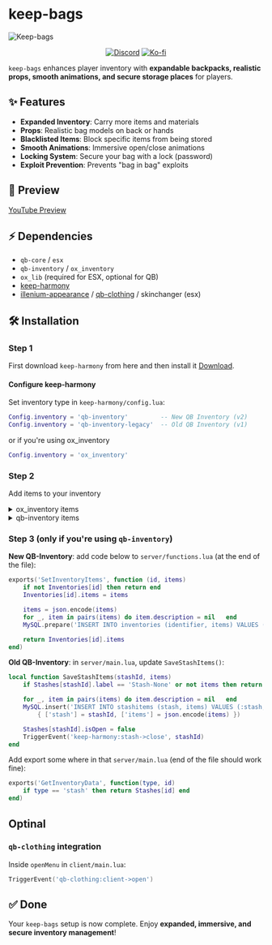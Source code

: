 # keep-bags

 ![Keep-bags](.github/images/keep-bags.jpg)

<center>

[![Discord](https://img.shields.io/discord/988158464276693012?logo=discord)](https://discord.gg/ccMArCwrPV)
[![Ko-fi](https://img.shields.io/badge/Support-Ko--fi-orange?logo=ko-fi)](https://ko-fi.com/swkeep)

</center>

`keep-bags` enhances player inventory with **expandable backpacks, realistic props, smooth animations, and secure storage places** for players.

## ✨ Features

* **Expanded Inventory**: Carry more items and materials
* **Props**: Realistic bag models on back or hands
* **Blacklisted Items**: Block specific items from being stored
* **Smooth Animations**: Immersive open/close animations
* **Locking System**: Secure your bag with a lock (password)
* **Exploit Prevention**: Prevents "bag in bag" exploits

## 🎥 Preview

[YouTube Preview](https://youtu.be/4FCx1_pOTpE)

## ⚡ Dependencies

* `qb-core` / `esx`
* `qb-inventory` / `ox_inventory`
* `ox_lib` (required for ESX, optional for QB)
* [keep-harmony](https://swkeep.tebex.io/package/5592482)
* [illenium-appearance](https://github.com/iLLeniumStudios/illenium-appearance) / [qb-clothing](https://github.com/qbcore-framework/qb-clothing) / skinchanger (esx)

## 🛠 Installation

### Step 1

First download `keep-harmony` from here and then install it [Download](https://swkeep.tebex.io/package/5592482).

#### Configure keep-harmony

Set inventory type in `keep-harmony/config.lua`:

```lua
Config.inventory = 'qb-inventory'         -- New QB Inventory (v2)
Config.inventory = 'qb-inventory-legacy'  -- Old QB Inventory (v1)
```

or if you're using ox_inventory

```lua
Config.inventory = 'ox_inventory'
```

### Step 2

Add items to your inventory

<details>
<summary>ox_inventory items</summary>

1. Add images to `ox_inventory/web/images`.
2. Add items to `ox_inventory/data/items.lua`:

```lua
["backpack1"] = { label = "Backpack 1", weight = 15, stack = false, close = true, description = "A stylish backpack" },
["backpack2"] = { label = "Backpack 2", weight = 15, stack = false, close = true, description = "A stylish backpack" },
["duffle1"] = { label = "Duffle Bag", weight = 15, stack = false, close = true, description = "A stylish duffle bag" },
["briefcase"] = { label = "Briefcase", weight = 10, stack = false, close = true, description = "Portable case for documents" },
["paramedicbag"] = { label = "Paramedic Bag", weight = 5, stack = false, close = true, description = "Medical bag for emergency care" },
["policepouches"] = { label = "Police Pouch", weight = 5, stack = false, close = true, description = "Tactical equipment pouch" },
["policepouches1"] = { label = "Police Pouch (Large)", weight = 5, stack = false, close = true, description = "Larger tactical pouch" },
["briefcaselockpicker"] = { label = "Briefcase Lockpicker", weight = 0.5, stack = true, close = true, description = "Lockpicker for briefcases" }
```

</details>

<details>
<summary>qb-inventory items</summary>

1. Add images to `qb-inventory/html/images`.
2. Add items to `qb-core/shared/items.lua`:

```lua
backpack1 = { name = "backpack1", label = "Backpack", weight = 7500, type = "item", image = "backpack1.png", unique = true, useable = true, shouldClose = true, description = "A stylish backpack" },
backpack2 = { name = "backpack2", label = "Backpack", weight = 15000, type = "item", image = "backpack2.png", unique = true, useable = true, shouldClose = true, description = "A stylish backpack" },
duffle1 = { name = "duffle1", label = "Duffle Bag", weight = 15000, type = "item", image = "duffle1.png", unique = true, useable = true, shouldClose = true, description = "A stylish duffle bag" },
briefcase = { name = "briefcase", label = "Briefcase", weight = 10000, type = "item", image = "briefcase.png", unique = true, useable = true, shouldClose = true, description = "Portable case for documents" },
paramedicbag = { name = "paramedicbag", label = "Paramedic Bag", weight = 5000, type = "item", image = "paramedicbag.png", unique = true, useable = true, shouldClose = true, description = "Medical bag for emergency care" },
policepouches = { name = "policepouches", label = "Police Pouch", weight = 5000, type = "item", image = "policepouches.png", unique = true, useable = true, shouldClose = true, description = "Tactical equipment pouch" },
policepouches1 = { name = "policepouches1", label = "Police Pouch (Large)", weight = 5000, type = "item", image = "policepouches1.png", unique = true, useable = true, shouldClose = true, description = "Larger tactical pouch" },
briefcaselockpicker = { name = "briefcaselockpicker", label = "Briefcase Lockpicker", weight = 500, type = "item", image = "lockpick.png", unique = false, useable = true, shouldClose = true, description = "Lockpicker for briefcases" },
```

</details>

### Step 3 (only if you're using `qb-inventory`)

**New QB-Inventory**: add code below to `server/functions.lua` (at the end of the file):

```lua
exports('SetInventoryItems', function (id, items)
    if not Inventories[id] then return end
    Inventories[id].items = items

    items = json.encode(items)
    for _, item in pairs(items) do item.description = nil   end
    MySQL.prepare('INSERT INTO inventories (identifier, items) VALUES (?, ?) ON DUPLICATE KEY UPDATE items = ?', { id, items, items })

    return Inventories[id].items
end)
```

**Old QB-Inventory**: in `server/main.lua`, update `SaveStashItems()`:

```lua
local function SaveStashItems(stashId, items)
    if Stashes[stashId].label == 'Stash-None' or not items then return end

    for _, item in pairs(items) do item.description = nil   end
    MySQL.insert('INSERT INTO stashitems (stash, items) VALUES (:stash, :items) ON DUPLICATE KEY UPDATE items = :items',
        { ['stash'] = stashId, ['items'] = json.encode(items) })

    Stashes[stashId].isOpen = false
    TriggerEvent('keep-harmony:stash->close', stashId)
end
```

Add export some where in that `server/main.lua` (end of the file should work fine):

```lua
exports('GetInventoryData', function(type, id)
    if type == 'stash' then return Stashes[id] end
end)
```

## Optinal

### `qb-clothing` integration

Inside `openMenu` in `client/main.lua`:

```lua
TriggerEvent('qb-clothing:client->open')
```

## ✅ Done

Your `keep-bags` setup is now complete. Enjoy **expanded, immersive, and secure inventory management**!